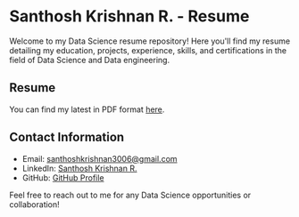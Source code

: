 # Santhosh Krishnan R. -  Resume

Welcome to my Data Science resume repository! Here you'll find my resume detailing my education, projects, experience, skills, and certifications in the field of Data Science and Data engineering.

## Resume

You can find my latest in PDF format [here](https://github.com/santhoshkrishnan30/My-Resumes).







## Contact Information

- Email: santhoshkrishnan3006@gmail.com
- LinkedIn: [Santhosh Krishnan R.](https://www.linkedin.com/in/santhoshkrish03)
- GitHub: [GitHub Profile](https://github.com/santhoshkrishnan30)

Feel free to reach out to me for any Data Science opportunities or collaboration!

